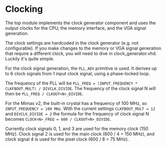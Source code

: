 # Clocking

The top module implements the clock generator component and uses the output clocks for the CPU, the memory interface, and the VGA signal generation.

The clock settings are hardcoded in the clock generator (e.g. not configurable). If you make changes to the memory or VGA signal generation that require a different clock, you will need to dive in clock_generator.vhd. Luckily it's quite simple.

For the clock signal generation, the `PLL_ADV` primitive is used. It derives up to 6 clock signals from 1 input clock signal, using a phase-locked loop.

The frequency of the PLL will be `PLL_FREQ = (INPUT_FREQUENCY * CLKFBOUT_MULT) / DIVCLK_DIVIDE`. The frequency of the clock signal N will then be `PLL_FREQ / CLKOUT<N>_DIVIDE`.

For the Mimas v2, the built-in crystal has a frequency of 100 MHz, so `INPUT_FREQUENCY = 100 MHz`. With the current settings `CLKFBOUT_MULT = 12` and `DIVCLK_DIVIDE = 2` the formula for the frequency of clock signal N becomes `CLOCK<N>_FREQ = 600 / CLKOUT<N>_DIVIDE`.

Currently clock signals 0, 1, and 3 are used for the memory clock (150 MHz). Clock signal 2 is used for the main clock (600 / 4 = 150 MHz), and clock signal 4 is used for the pixel clock (600 / 8 = 75 MHz).
